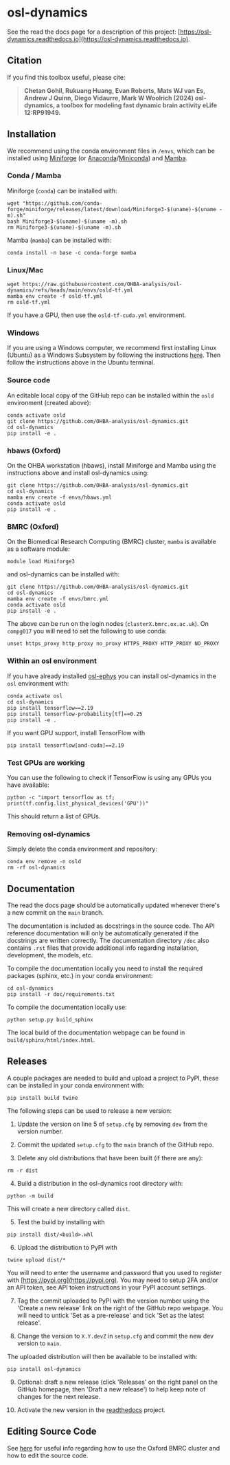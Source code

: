 # osl-dynamics

See the read the docs page for a description of this project: [https://osl-dynamics.readthedocs.io](https://osl-dynamics.readthedocs.io).

## Citation

If you find this toolbox useful, please cite:

> **Chetan Gohil, Rukuang Huang, Evan Roberts, Mats WJ van Es, Andrew J Quinn, Diego Vidaurre, Mark W Woolrich (2024) osl-dynamics, a toolbox for modeling fast dynamic brain activity eLife 12:RP91949.**

## Installation

We recommend using the conda environment files in `/envs`, which can be installed using [Miniforge](https://conda-forge.org/download/) (or [Anaconda](https://www.anaconda.com/docs/getting-started/anaconda/install)/[Miniconda](https://www.anaconda.com/docs/getting-started/miniconda/install)) and [Mamba](https://mamba.readthedocs.io/en/latest/installation/mamba-installation.html).

### Conda / Mamba

Miniforge (`conda`) can be installed with:
```
wget "https://github.com/conda-forge/miniforge/releases/latest/download/Miniforge3-$(uname)-$(uname -m).sh"
bash Miniforge3-$(uname)-$(uname -m).sh
rm Miniforge3-$(uname)-$(uname -m).sh
```

Mamba (`mamba`) can be installed with:
```
conda install -n base -c conda-forge mamba
```

### Linux/Mac

```
wget https://raw.githubusercontent.com/OHBA-analysis/osl-dynamics/refs/heads/main/envs/osld-tf.yml
mamba env create -f osld-tf.yml
rm osld-tf.yml
```
If you have a GPU, then use the `osld-tf-cuda.yml` environment.

### Windows

If you are using a Windows computer, we recommend first installing Linux (Ubuntu) as a Windows Subsystem by following the instructions [here](https://ubuntu.com/wsl). Then follow the instructions above in the Ubuntu terminal.

### Source code

An editable local copy of the GitHub repo can be installed within the `osld` environment (created above):
```
conda activate osld
git clone https://github.com/OHBA-analysis/osl-dynamics.git
cd osl-dynamics
pip install -e .
```

### hbaws (Oxford)

On the OHBA workstation (hbaws), install Miniforge and Mamba using the instructions above and install osl-dynamics using:
```
git clone https://github.com/OHBA-analysis/osl-dynamics.git
cd osl-dynamics
mamba env create -f envs/hbaws.yml
conda activate osld
pip install -e .
```

### BMRC (Oxford)

On the Biomedical Research Computing (BMRC) cluster, `mamba` is available as a software module:
```
module load Miniforge3
```
and osl-dynamics can be installed with:
```
git clone https://github.com/OHBA-analysis/osl-dynamics.git
cd osl-dynamics
mamba env create -f envs/bmrc.yml
conda activate osld
pip install -e .
```
The above can be run on the login nodes (`clusterX.bmrc.ox.ac.uk`). On `compg017` you will need to set the following to use conda:
```
unset https_proxy http_proxy no_proxy HTTPS_PROXY HTTP_PROXY NO_PROXY
```

### Within an osl environment

If you have already installed [osl-ephys](https://github.com/OHBA-analysis/osl-ephys) you can install osl-dynamics in the `osl` environment with:
```
conda activate osl
cd osl-dynamics
pip install tensorflow==2.19
pip install tensorflow-probability[tf]==0.25
pip install -e .
```

If you want GPU support, install TensorFlow with
```
pip install tensorflow[and-cuda]==2.19
```

### Test GPUs are working

You can use the following to check if TensorFlow is using any GPUs you have available:
```
python -c "import tensorflow as tf; print(tf.config.list_physical_devices('GPU'))"
```
This should return a list of GPUs.

### Removing osl-dynamics

Simply delete the conda environment and repository:
```
conda env remove -n osld
rm -rf osl-dynamics
```

## Documentation

The read the docs page should be automatically updated whenever there's a new commit on the `main` branch.

The documentation is included as docstrings in the source code. The API reference documentation will only be automatically generated if the docstrings are written correctly. The documentation directory `/doc` also contains `.rst` files that provide additional info regarding installation, development, the models, etc.

To compile the documentation locally you need to install the required packages (sphinx, etc.) in your conda environment:
```
cd osl-dynamics
pip install -r doc/requirements.txt
```
To compile the documentation locally use:
```
python setup.py build_sphinx
```
The local build of the documentation webpage can be found in `build/sphinx/html/index.html`.

## Releases

A couple packages are needed to build and upload a project to PyPI, these can be installed in your conda environment with:

```
pip install build twine
```

The following steps can be used to release a new version:

1. Update the version on line 5 of `setup.cfg` by removing `dev` from the version number.

2. Commit the updated `setup.cfg` to the `main` branch of the GitHub repo.

3. Delete any old distributions that have been built (if there are any):
```
rm -r dist
```

4. Build a distribution in the osl-dynamics root directory with:
```
python -m build
```
This will create a new directory called `dist`.

5. Test the build by installing with
```
pip install dist/<build>.whl
```

6. Upload the distribution to PyPI with
```
twine upload dist/*
```
You will need to enter the username and password that you used to register with [https://pypi.org](https://pypi.org). You may need to setup 2FA and/or an API token, see API token instructions in your PyPI account settings.

7. Tag the commit uploaded to PyPI with the version number using the 'Create a new release' link on the right of the GitHub repo webpage. You will need to untick 'Set as a pre-release' and tick 'Set as the latest release'.

8. Change the version to `X.Y.devZ` in `setup.cfg` and commit the new dev version to `main`.

The uploaded distribution will then be available to be installed with:
```
pip install osl-dynamics
```

9. Optional: draft a new release (click 'Releases' on the right panel on the GitHub homepage, then 'Draft a new release') to help keep note of changes for the next release.

10. Activate the new version in the [readthedocs](https://readthedocs.org/projects/osl-dynamics) project.

## Editing Source Code

See [here](https://github.com/OHBA-analysis/osl-dynamics/blob/main/doc/using_bmrc.rst) for useful info regarding how to use the Oxford BMRC cluster and how to edit the source code.
